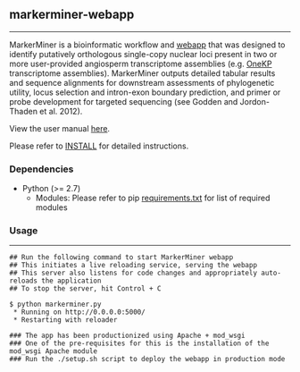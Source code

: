 ## markerminer-webapp
---
MarkerMiner is a bioinformatic workflow and [webapp](https://bitbucket.org/vivekkrish/markerminer-webapp) that was designed 
to identify putatively orthologous single-copy nuclear loci present in two or more user-provided angiosperm transcriptome 
assemblies (e.g. [OneKP](http://onekp.com) transcriptome assemblies). MarkerMiner outputs detailed tabular results and 
sequence alignments for downstream assessments of phylogenetic utility, locus selection and intron-exon boundary prediction, 
and primer or probe development for targeted sequencing (see Godden and Jordon-Thaden et al. 2012).

View the user manual [here](http://goo.gl/WmhJFL).

Please refer to [INSTALL](https://bitbucket.org/vivekkrish/markerminer-webapp/src/HEAD/INSTALL?at=master) for detailed instructions.

### Dependencies

* Python (>= 2.7)
    * Modules: Please refer to pip [requirements.txt](https://bitbucket.org/vivekkrish/markerminer-webapp/src/HEAD/requirements.txt?at=master) for list of required modules

### Usage
---
```
## Run the following command to start MarkerMiner webapp
## This initiates a live reloading service, serving the webapp
## This server also listens for code changes and appropriately auto-reloads the application
## To stop the server, hit Control + C

$ python markerminer.py
 * Running on http://0.0.0.0:5000/
 * Restarting with reloader

### The app has been productionized using Apache + mod_wsgi
### One of the pre-requisites for this is the installation of the mod_wsgi Apache module
### Run the ./setup.sh script to deploy the webapp in production mode
```
